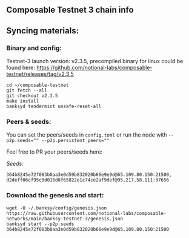 ## Composable Testnet 3 chain info


## Syncing materials:

### Binary and config:

Testnet-3 launch version: v2.3.5, precompiled binary for linux could be found here: https://github.com/notional-labs/composable-testnet/releases/tag/v2.3.5

```
cd ~/composable-testnet
git fetch --all
git checkout v2.3.5
make install
banksyd tendermint unsafe-reset-all
```

### Peers & seeds:
You can set the peers/seeds in `config.toml` or run the node with `--p2p.seeds="" --p2p.persistent_peers=""`

Feel free to PR your peers/seeds here:

*Seeds:*
```
364b8245e72f083b0aa3e0d59b832020b66e9e9d@65.109.80.150:21500,
d2deff06cf95c0d016d8f65822e1c74ce2af9def@95.217.58.111:37656
```

### Download the genesis and start:
```
wget -O ~/.banksy/config/genesis.json https://raw.githubusercontent.com/notional-labs/composable-networks/main/banksy-testnet-3/genesis.json
banksyd start --p2p.seeds 364b8245e72f083b0aa3e0d59b832020b66e9e9d@65.109.80.150:21500
```
